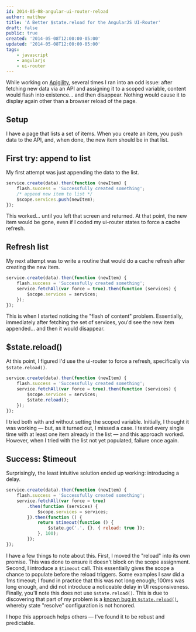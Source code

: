 ```yaml
---
id: 2014-05-08-angular-ui-router-reload
author: matthew
title: 'A Better $state.reload for the AngularJS UI-Router'
draft: false
public: true
created: '2014-05-08T12:00:00-05:00'
updated: '2014-05-08T12:00:00-05:00'
tags:
    - javascript
    - angularjs
    - ui-router
---
```

While working on [Apigility](http://apigility.org/), several times I ran into
an odd issue: after fetching new data via an API and assigning it to a scoped
variable, content would flash into existence… and then disappear. Nothing
would cause it to display again other than a browser reload of the page.

<!--- EXTENDED -->

Setup
-----

I have a page that lists a set of items. When you create an item, you push data
to the API, and, when done, the new item should be in that list.

First try: append to list
-------------------------

My first attempt was just appending the data to the list.

```javascript
service.create(data).then(function (newItem) {
    flash.success = 'Successfully created something';
    /* append new item to list */
    $scope.services.push(newItem);
});
```

This worked… until you left that screen and returned. At that point, the new
item would be gone, even if I coded my ui-router states to force a cache
refresh.

Refresh list
------------

My next attempt was to write a routine that would do a cache refresh after
creating the new item.

```javascript
service.create(data).then(function (newItem) {
    flash.success = 'Successfully created something';
    service.fetchAll(var force = true).then(function (services) {
        $scope.services = services;
    });
});
```

This is when I started noticing the "flash of content" problem. Essentially,
immediately after fetching the set of services, you'd see the new item
appended… and then it would disappear.

$state.reload()
---------------

At this point, I figured I'd use the ui-router to force a refresh, specifically
via `$state.reload()`.

```javascript
service.create(data).then(function (newItem) {
    flash.success = 'Successfully created something';
    service.fetchAll(var force = true).then(function (services) {
        $scope.services = services;
        $state.reload();
    });
});
```

I tried both with and without setting the scoped variable. Initially, I thought
it was working — but, as it turned out, I missed a case. I tested every single
time with at least one item already in the list — and this approach worked.
However, when I tried with the list not yet populated, failure once again.

Success: $timeout
-----------------

Surprisingly, the least intuitive solution ended up working: introducing a
delay.

```javascript
service.create(data).then(function (newItem) {
    flash.success = 'Successfully created something';
    service.fetchAll(var force = true)
        .then(function (services) {
            $scope.services = services;
        }).then(function () {
            return $timeout(function () {
                $state.go('.', {}, { reload: true });
            }, 100);
        });
});
```

I have a few things to note about this. First, I moved the "reload" into its
own promise. This was done to ensure it doesn't block on the scope assignment.
Second, I introduce a `$timeout` call. This essentially gives the scope a
chance to populate before the reload triggers. Some examples I saw did a 1ms
timeout; I found in practice that this was not long enough; 100ms was long
enough, and did not introduce a noticeable delay in UI responsiveness. Finally,
you'll note this does not use `$state.reload()`. This is due to discovering
that part of my problem is a [known bug in `$state.reload()`](https://github.com/angular-ui/ui-router/issues/582),
whereby state "resolve" configuration is not honored.

I hope this approach helps others — I've found it to be robust and predictable.
